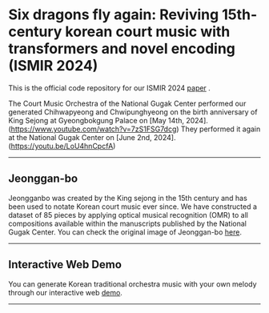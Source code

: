 # Six dragons fly again: Reviving 15th-century korean court music with transformers and novel encoding (ISMIR 2024)

This is the official code repository for our ISMIR 2024 [paper](https://arxiv.org/abs/2408.01096) .

The Court Music Orchestra of the National Gugak Center performed our generated Chihwapyeong and Chwipunghyeong on the birth anniversary of King Sejong at Gyeongbokgung Palace on [May 14th, 2024].(https://www.youtube.com/watch?v=7zS1FSG7dcg) They performed it again at the National Gugak Center on [June 2nd, 2024].(https://youtu.be/LoU4hnCpcfA) 


----

## Jeonggan-bo
Jeongganbo was created by the King sejong in the 15th century and has been used to notate Korean court music ever since. We have constructed a dataset of 85 pieces by applying optical musical recognition (OMR) to all compositions available within the manuscripts published by the National Gugak Center. You can check the original image of Jeonggan-bo [here](https://www.gugak.go.kr/site/program/board/basicboard/list?boardtypeid=12&menuid=001003002002).

----

## Interactive Web Demo
You can generate Korean traditional orchestra music with your own melody through our interactive web [demo](https://www.six-dragons-fly-again.site/).

----
